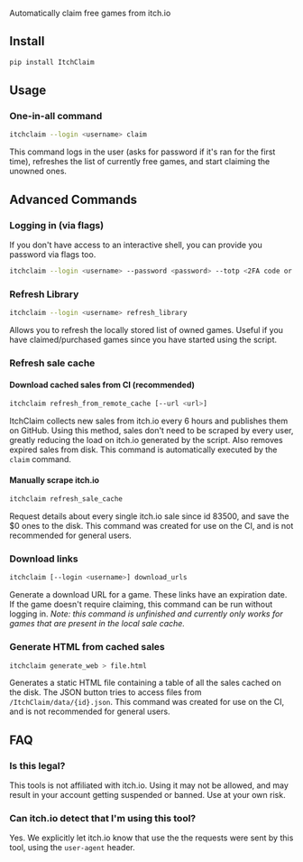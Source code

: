 Automatically claim free games from itch.io

## Install
```bash
pip install ItchClaim
```

## Usage

### One-in-all command
```bash
itchclaim --login <username> claim
```
This command logs in the user (asks for password if it's ran for the first time), refreshes the list of currently free games, and start claiming the unowned ones.

## Advanced Commands

### Logging in (via flags)
If you don't have access to an interactive shell, you can provide you password via flags too.

```bash
itchclaim --login <username> --password <password> --totp <2FA code or secret>
```

### Refresh Library
```bash
itchclaim --login <username> refresh_library
```
Allows you to refresh the locally stored list of owned games. Useful if you have claimed/purchased games since you have started using the script.

### Refresh sale cache

#### Download cached sales from CI (recommended)
```bash
itchclaim refresh_from_remote_cache [--url <url>]
```
ItchClaim collects new sales from itch.io every 6 hours and publishes them on GitHub. Using this method, sales don't need to be scraped by every user, greatly reducing the load on itch.io generated by the script. Also removes expired sales from disk. This command is automatically executed by the `claim` command.

#### Manually scrape itch.io
```bash
itchclaim refresh_sale_cache
```
Request details about every single itch.io sale since id 83500, and save the $0 ones to the disk.
This command was created for use on the CI, and is not recommended for general users.

### Download links
```bash
itchclaim [--login <username>] download_urls
```
Generate a download URL for a game. These links have an expiration date. If the game doesn't require claiming, this command can be run without logging in.
*Note: this command is unfinished and currently only works for games that are present in the local sale cache.*

### Generate HTML from cached sales
```bash
itchclaim generate_web > file.html
```
Generates a static HTML file containing a table of all the sales cached on the disk.
The JSON button tries to access files from `/ItchClaim/data/{id}.json`.
This command was created for use on the CI, and is not recommended for general users.


## FAQ

### Is this legal?
This tools is not affiliated with itch.io. Using it may not be allowed, and may result in your account getting suspended or banned. Use at your own risk.

### Can itch.io detect that I'm using this tool?
Yes. We explicitly let itch.io know that use the the requests were sent by this tool, using the `user-agent` header.
